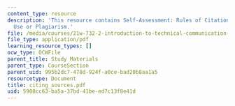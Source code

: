 ```yaml
---
content_type: resource
description: 'This resource contains Self-Assessment: Rules of Citation, Acceptable
  Use or Plagiarism.'
file: /media/courses/21w-732-2-introduction-to-technical-communication-ethics-in-science-and-technology-fall-2006/5908cc63ba5a37bd41beed7c13f8e41d_citing_sources.pdf
file_type: application/pdf
learning_resource_types: []
ocw_type: OCWFile
parent_title: Study Materials
parent_type: CourseSection
parent_uid: 995b2dc7-478d-924f-a0ce-bad20b8aa1a5
resourcetype: Document
title: citing_sources.pdf
uid: 5908cc63-ba5a-37bd-41be-ed7c13f8e41d
---
```

